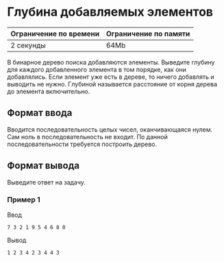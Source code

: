 # Глубина добавляемых элементов

| Ограничение по времени |  Ограничение по памяти|
|--|--|
| 2 секунды | 64Mb |

В бинарное дерево поиска добавляются элементы. Выведите глубину для каждого добавленного элемента в том порядке, как они добавлялись. Если элемент уже есть в дереве, то ничего добавлять и выводить не нужно. Глубиной называется расстояние от корня дерева до элемента включительно.

## Формат ввода

Вводится последовательность целых чисел, оканчивающаяся нулем. Сам ноль в последовательность не входит. По данной последовательности требуется построить дерево.

## Формат вывода

Выведите ответ на задачу.

### Пример 1

Ввод

    7 3 2 1 9 5 4 6 8 0

Вывод

    1 2 3 4 2 3 4 4 3 